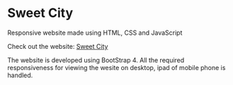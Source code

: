# Sweet City
 Responsive website made using HTML, CSS and JavaScript

Check out the website: <a href="https://drishh207.github.io/Sweet-City/Sweet-City/index.html">Sweet City</a><br />

The website is developed using BootStrap 4. All the required responsiveness for viewing the wesite on desktop, ipad of mobile phone is handled.
